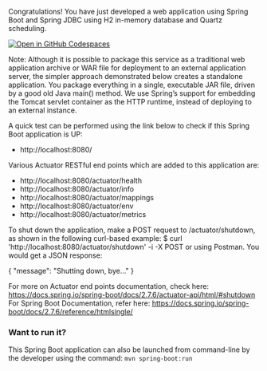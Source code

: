 Congratulations! You have just developed a web application using Spring Boot and Spring JDBC using H2 in-memory database and Quartz scheduling. 

[![Open in GitHub Codespaces](https://github.com/codespaces/badge.svg)](https://github.com/codespaces/new?hide_repo_select=true&ref=main&repo=582372347&machine=standardLinux32gb&devcontainer_path=.devcontainer%2Fdevcontainer.json&location=SouthEastAsia)


Note: Although it is possible to package this service as a traditional web application archive or WAR file 
for deployment to an external application server, the simpler approach demonstrated below creates a 
standalone application. You package everything in a single, executable JAR file, driven by 
a good old Java main() method. We use Spring’s support for embedding the Tomcat servlet container 
as the HTTP runtime, instead of deploying to an external instance.

A quick test can be performed using the link below to check if this Spring Boot application is UP: 
 * http://localhost:8080/
   

Various Actuator RESTful end points which are added to this application are: 
 * http://localhost:8080/actuator/health
 * http://localhost:8080/actuator/info 
 * http://localhost:8080/actuator/mappings 
 * http://localhost:8080/actuator/env
 * http://localhost:8080/actuator/metrics 
 
To shut down the application, make a POST request to /actuator/shutdown, as shown in the following curl-based example:
$ curl 'http://localhost:8080/actuator/shutdown' -i -X POST or using Postman. You would get a JSON response:

{
    "message": "Shutting down, bye..."
}

For more on Actuator end points documentation, check here: https://docs.spring.io/spring-boot/docs/2.7.6/actuator-api/html/#shutdown
For Spring Boot Documentation, refer here: https://docs.spring.io/spring-boot/docs/2.7.6/reference/htmlsingle/

### Want to run it?
This Spring Boot application can also be launched from command-line by the developer using the command: ```mvn spring-boot:run ```

